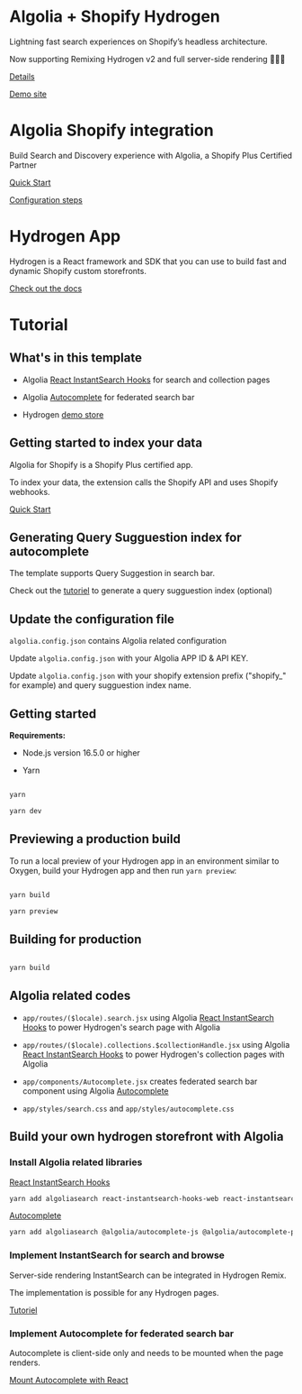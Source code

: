 
# Algolia + Shopify Hydrogen

Lightning fast search experiences on Shopify’s headless architecture.   
  
Now supporting Remixing Hydrogen v2 and full server-side rendering 🚀🚀🚀    
  
[Details](https://www.algolia.com/search-solutions/shopify/hydrogen/)   

[Demo site](https://shopify-hydrogen-algolia-ff7a0d8a34696233bb09.o2.myshopify.dev/)   

  

# Algolia Shopify integration

Build Search and Discovery experience with Algolia, a Shopify Plus Certified Partner   
  
[Quick Start](https://www.algolia.com/doc/integration/shopify/getting-started/quick-start/)   
  
[Configuration steps](https://www.algolia.com/doc/integration/shopify/getting-started/configuration/)   

  

# Hydrogen App

Hydrogen is a React framework and SDK that you can use to build fast and dynamic Shopify custom storefronts.   
  
[Check out the docs](https://shopify.dev/custom-storefronts/hydrogen)   


# Tutorial

## What's in this template

- Algolia [React InstantSearch Hooks](https://www.algolia.com/doc/api-reference/widgets/react-hooks/) for search and collection pages   
  
- Algolia [Autocomplete](https://www.algolia.com/doc/api-reference/widgets/react-hooks/) for federated search bar   
  
- Hydrogen [demo store](https://hydrogen.shop/)   

  

## Getting started to index your data

Algolia for Shopify is a Shopify Plus certified app.  
  
To index your data, the extension calls the Shopify API and uses Shopify webhooks.   
   
[Quick Start](https://www.algolia.com/doc/integration/shopify/getting-started/quick-start/)   

  

## Generating Query Sugguestion index for autocomplete

The template supports Query Suggestion in search bar.   
   
Check out the [tutoriel](https://www.algolia.com/doc/guides/building-search-ui/ui-and-ux-patterns/query-suggestions/how-to/creating-a-query-suggestions-index/react-hooks/) to generate a query sugguestion index (optional)   

  

## Update the configuration file
  
`algolia.config.json` contains Algolia related configuration   
   
Update `algolia.config.json` with your Algolia APP ID & API KEY.   
   
Update `algolia.config.json` with your shopify extension prefix ("shopify_" for example) and query sugguestion index name.   

## Getting started

**Requirements:**

  

- Node.js version 16.5.0 or higher

- Yarn

  

```bash

yarn

yarn dev

```

  

## Previewing a production build

  

To run a local preview of your Hydrogen app in an environment similar to Oxygen, build your Hydrogen app and then run `yarn preview`:

  

```bash

yarn build

yarn preview

```

  

## Building for production

  

```bash

yarn build

```

## Algolia related codes
  
-  `app/routes/($locale).search.jsx` using Algolia [React InstantSearch Hooks](https://www.algolia.com/doc/guides/building-search-ui/what-is-instantsearch/react-hooks/) to power Hydrogen's search page with Algolia   
   
-  `app/routes/($locale).collections.$collectionHandle.jsx` using Algolia [React InstantSearch Hooks](https://www.algolia.com/doc/guides/building-search-ui/what-is-instantsearch/react-hooks/) to power Hydrogen's collection pages with Algolia   
   
-  `app/components/Autocomplete.jsx` creates federated search bar component using Algolia [Autocomplete](https://www.algolia.com/doc/api-reference/widgets/react-hooks/)   
    
-  `app/styles/search.css` and `app/styles/autocomplete.css`   
   
## Build your own hydrogen storefront with Algolia
   
### Install Algolia related libraries
   
[React InstantSearch Hooks](https://www.algolia.com/doc/api-reference/widgets/react-hooks/)
      
```bash
yarn add algoliasearch react-instantsearch-hooks-web react-instantsearch-hooks-server @algolia/requester-fetch
```
   
[Autocomplete](https://www.algolia.com/doc/api-reference/widgets/react-hooks/)   

```bash
yarn add algoliasearch @algolia/autocomplete-js @algolia/autocomplete-plugin-query-suggestions @algolia/autocomplete-plugin-recent-searches
```
   
### Implement InstantSearch for search and browse
   
Server-side rendering InstantSearch can be integrated in Hydrogen Remix.   
   
The implementation is possible for any Hydrogen pages.   
   
[Tutoriel](https://www.algolia.com/doc/guides/building-search-ui/going-further/server-side-rendering/react-hooks/)   
   
### Implement Autocomplete for federated search bar
   
Autocomplete is client-side only and needs to be mounted when the page renders.   

[Mount Autocomplete with React](https://www.algolia.com/doc/ui-libraries/autocomplete/integrations/using-react/)   
